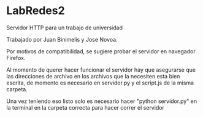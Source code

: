 # LabRedes2
Servidor HTTP para un trabajo de universidad

Trabajado por Juan Binimelis y Jose Novoa.

Por motivos de compatibilidad, se sugiere probar el servidor en navegador Firefox.

Al momento de querer hacer funcionar el servidor hay que asegurarse que las direcciones de archivo en los archivos que la necesiten esta bien escrita, de momento es necesario en servidor.py y el script.js de la misma carpeta.

Una vez teniendo eso listo solo es necesario hacer "python servidor.py" en la terminal en la carpeta correcta para hacer correr el servidor
